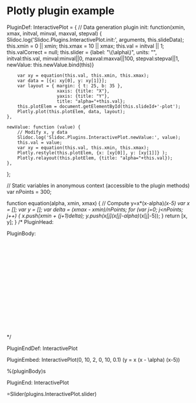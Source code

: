 # Plotly plugin example

PluginDef: InteractivePlot = {
    // Data generation plugin
	init: function(xmin, xmax, initval, minval, maxval, stepval) {
		Slidoc.log('Slidoc.Plugins.InteractivePlot.init:', arguments, this.slideData);
		this.xmin = 0 || xmin;
		this.xmax = 10 || xmax;
		this.val = initval || 1;
		this.valCorrect = null;
		this.slider = {label: "\\(\\alpha\\)", units: "",
		               initval:this.val, minval:minval||0, maxval:maxval||100,
		               stepval:stepval||1,
		               newValue: this.newValue.bind(this)}

		var xy = equation(this.val, this.xmin, this.xmax);
	    var data = [{x: xy[0], y: xy[1]}];
	    var layout = { margin: { t: 25, b: 35 },
		               xaxis: {title: "X"},
		               yaxis: {title: "Y"},
			  		   title: "alpha="+this.val};
	    this.plotElem = document.getElementById(this.slideId+'-plot');
	    Plotly.plot(this.plotElem, data, layout);
	},

	newValue: function (value) {
		// Modify x, y data
		Slidoc.log('Slidoc.Plugins.InteractivePlot.newValue:', value);
		this.val = value;
		var xy = equation(this.val, this.xmin, this.xmax);
		Plotly.restyle(this.plotElem, {x: [xy[0]], y: [xy[1]]} );
		Plotly.relayout(this.plotElem, {title: "alpha="+this.val});
	},
};

// Static variables in anonymous context (accessible to the plugin methods)
var nPoints = 300;

function equation(alpha, xmin, xmax) {
	// Compute y=x*(x-alpha)*(x-5)
	var x = [];
	var y = [];
	var delta = (xmax - xmin)/nPoints;
	for (var j=0; j<nPoints; j++) {
	    x.push(xmin + (j+1)*delta);
	    y.push(x[j]*(x[j]-alpha)*(x[j]-5));
    }
	return [x, y];
}
/* PluginHead:
<script src="https://cdn.plot.ly/plotly-1.2.0.min.js"></script>
PluginBody:
<div id="%(pluginSlideId)s-plot" style="width:600px;height:250px;"></div>
*/

PluginEndDef: InteractivePlot


PluginEmbed: InteractivePlot(0, 10, 2, 0, 10, 0.1)
\(y = x (x - \alpha) (x-5)\)

%(pluginBody)s

PluginEnd: InteractivePlot

=Slider(plugins.InteractivePlot.slider)

